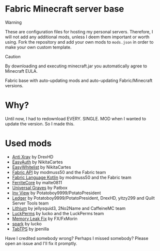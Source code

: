 # Fabric Minecraft server base
> [!WARNING]
> These are configuration files for hosting my personal servers. Therefore, I will not add any additional mods, unless I deem them important or worth using. Fork the repository and add your own mods to `mods.json` in order to make your own custom template.

> [!CAUTION]
> By downloading and executing minecraft.jar you automatically agree to Minecraft EULA.

Fabric base with auto-updating mods and auto-updating Fabric/Minecraft versions.

# Why?
Until now, I had to redownload EVERY. SINGLE. MOD when I wanted to update the version. So I made this.

# Used mods
- [Anti Xray](https://github.com/DrexHD/AntiXray) by DrexHD
- [EasyAuth](https://github.com/NikitaCartes/EasyAuth) by NikitaCartes
- [EasyWhitelist](https://github.com/NikitaCartes/EasyWhitelist) by NikitaCartes
- [Fabric API](https://github.com/FabricMC/fabric) by modmuss50 and the Fabric team
- [Fabric Language Kotlin](https://github.com/FabricMC/fabric-language-kotlin) by modmuss50 and the Fabric team
- [FerriteCore](https://github.com/malte0811/FerriteCore) by malte0811
- [Universal Graves](https://github.com/Patbox/UniversalGraves) by Patbox
- [Inv View](https://github.com/PotatoPresident/InvView) by Potatoboy9999/PotatoPresident
- [Ledger](https://github.com/QuiltServerTools/Ledger) by Potatoboy9999/PotatoPresident, DrexHD, yitzy299 and Quilt Server Tools team
- [Lithium](https://github.com/caffeinemc/lithium-fabric) by jellysquid3, 2No2Name and CaffeineMC team
- [LuckPerms](https://github.com/LuckPerms/LuckPerms) by lucko and the LuckPerms team
- [Memory Leak Fix](https://github.com/fxmorin/memoryLeakFix) by FX/FxMorin
- [spark](https://github.com/lucko/spark) by lucko
- [TabTPS](https://github.com/jpenilla/TabTPS) by jpenilla

Have I credited somebody wrong? Perhaps I missed somebody? Please open an issue and I'll fix it promptly.
